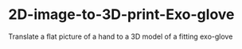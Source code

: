 # 2D-image-to-3D-print-Exo-glove
Translate a flat picture of a hand to a 3D model of a fitting exo-glove

